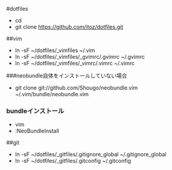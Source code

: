 #dotfiles

 - cd
 - git clone https://github.com/itoz/dotfiles.git

##vim
 - ln -sF ~/dotfiles/_vimfiles ~/.vim
 - ln -sF ~/dotfiles/_vimfiles/_gvimrc/.gvimrc ~/.gvimrc
 - ln -sF ~/dotfiles/_vimfiles/_vimrc/.vimrc ~/.vimrc

###neobundle自体をインストールしていない場合
 - git clone git://github.com/Shougo/neobundle.vim ~/.vim/bundle/neobundle.vim
### bundleインストール
 - vim
 - :NeoBundleInstall

##git

 - ln -sF ~/dotfiles/_gitfiles/.gitignore_global ~/.gitignore_global
 - ln -sF ~/dotfiles/_gitfiles/.gitconfig ~/.gitconfig

